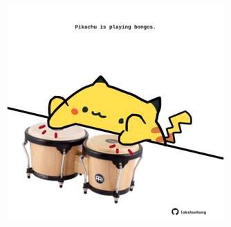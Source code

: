 <!-- built at 03/07/2025, 03:24:26 UTC -->
<p align="center">
  <img width="500" height="500" src="./ReadmeImage.svg">
</p>
